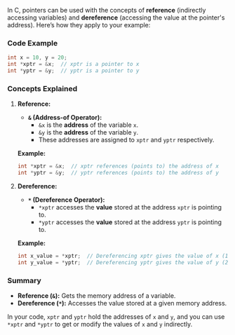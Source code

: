 In C, pointers can be used with the concepts of **reference** (indirectly accessing variables) and **dereference** (accessing the value at the pointer's address). Here’s how they apply to your example:

### Code Example

```c
int x = 10, y = 20;
int *xptr = &x;  // xptr is a pointer to x
int *yptr = &y;  // yptr is a pointer to y
```

### Concepts Explained

1. **Reference:**

   - **`&` (Address-of Operator):**
     - `&x` is the **address** of the variable `x`.
     - `&y` is the **address** of the variable `y`.
     - These addresses are assigned to `xptr` and `yptr` respectively.

   **Example:**  
   ```c
   int *xptr = &x;  // xptr references (points to) the address of x
   int *yptr = &y;  // yptr references (points to) the address of y
   ```

2. **Dereference:**

   - **`*` (Dereference Operator):**
     - `*xptr` accesses the **value** stored at the address `xptr` is pointing to.
     - `*yptr` accesses the **value** stored at the address `yptr` is pointing to.

   **Example:**  
   ```c
   int x_value = *xptr;  // Dereferencing xptr gives the value of x (10)
   int y_value = *yptr;  // Dereferencing yptr gives the value of y (20)
   ```

### Summary

- **Reference (`&`):** Gets the memory address of a variable.
- **Dereference (`*`):** Accesses the value stored at a given memory address.

In your code, `xptr` and `yptr` hold the addresses of `x` and `y`, and you can use `*xptr` and `*yptr` to get or modify the values of `x` and `y` indirectly.